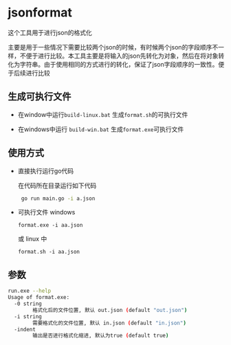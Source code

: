 # jsonformat
这个工具用于进行json的格式化

主要是用于一些情况下需要比较两个json的时候，有时候两个json的字段顺序不一样，不便于进行比较。本工具主要是将输入的json先转化为对象，然后在将对象转化为字符串。由于使用相同的方式进行的转化，保证了json字段顺序的一致性。便于后续进行比较

## 生成可执行文件

- 在window中运行`build-linux.bat` 生成`format.sh`的可执行文件

- 在windows中运行 `build-win.bat` 生成`format.exe`可执行文件

## 使用方式
- 直接执行运行go代码

   在代码所在目录运行如下代码
   ```sh
    go run main.go -i a.json
   ```
- 可执行文件
   windows
  ```
  format.exe -i aa.json
  ```
  或 linux 中
  ```
  format.sh -i aa.json
  ```
   

## 参数
```sh
run.exe --help
Usage of format.exe:
  -0 string
        格式化后的文件位置, 默认 out.json (default "out.json")
  -i string
        需要格式化的文件位置, 默认 in.json (default "in.json")
  -indent
        输出是否进行格式化缩进, 默认为true (default true)
```
